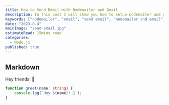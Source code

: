 ```yaml
---
title: How to Send Email with Nodemailer and Gmail 
description: In this post I will show you how to setup nodemailer and gmail to send email and templating with Ejs. 
keywords: ["nodemailer", "email", "send email", "nodemailer and email", "send email with nodejs" ]
date: "2023-8-4"
mainImage: "send-email.jpg"
estimateRead: 15mins read
categories:
  - Node.js
published: true
---
```


## Markdown

Hey friends! 👋

```ts
function greet(name: string) {
	console.log(`Hey ${name}! 👋`);
}
```
